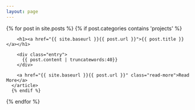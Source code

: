 ```yaml
---
layout: page
---
```


<div class="posts" id="projects">
  {% for post in site.posts %}
    {% if post.categories contains 'projects' %}
      <article class="post">    
        
        <h1><a href="{{ site.baseurl }}{{ post.url }}">{{ post.title }}</a></h1>
  
        <div class="entry">
          {{ post.content | truncatewords:40}}
        </div>
        
        <a href="{{ site.baseurl }}{{ post.url }}" class="read-more">Read More</a>
      </article>
      {% endif %}
  {% endfor %}
</div>


